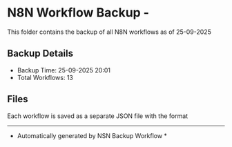 # N8N Workflow Backup - 
This folder contains the backup of all N8N workflows as of 25-09-2025

## Backup Details
- Backup Time: 25-09-2025 20:01
- Total Workflows: 13

## Files
Each workflow is saved as a separate JSON file with the format

-----------
* Automatically generated by NSN Backup Workflow *